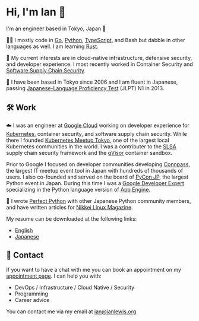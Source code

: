 # Hi, I'm Ian 👋

I'm an engineer based in Tokyo, Japan 🗼

👨‍💻 I mostly code in [Go](https://go.dev/), [Python](https://www.python.org/),
[TypeScript](https://www.typescriptlang.org/), and Bash but dabble in other
languages as well. I am learning [Rust](https://www.rust-lang.org/).

🔭 My current interests are in cloud-native infrastructure, defensive security,
and developer experience. I most recently worked in Container Security and
[Software Supply Chain
Security](https://en.wikipedia.org/wiki/Software_supply_chain).

🗾 I have been based in Tokyo since 2006 and I am fluent in Japanese, passing
[Japanese-Language Proficiency Test](https://www.jlpt.jp/) (JLPT) N1 in 2013.

## 🛠️ Work

☁️ I was an engineer at [Google Cloud](https://cloud.google.com/) working on
developer experience for [Kubernetes](https://kubernetes.io/), container
security, and software supply chain security. While there I founded [Kubernetes
Meetup Tokyo](https://k8sjp.connpass.com/), one of the largest local Kubernetes
communities in the world. I was a contributer to the [SLSA](https://slsa.dev/)
supply chain security framework and the [gVisor](https://gvisor.dev/) container
sandbox.

Prior to Google I focused on developer communities developing
[Connpass](https://connpass.com), the largest IT meetup event tool in Japan with
hundreds of thousands of users. I also co-founded and served on the board of
[PyCon JP](https://www.pycon.jp/), the largest Python event in Japan. During
this time I was a [Google Developer
Expert](https://developers.google.com/experts/) specializing in the Python
language version of [App Engine](https://cloud.google.com/appengine/).

📖 I wrote [Perfect Python](https://amzn.asia/d/bAWDVkka) with other Japanese
Python community members, and have written articles for [Nikkei Linux
Magazine](https://info.nikkeibp.co.jp/media/LIN/).

My resume can be downloaded at the following links:

- [English](https://github.com/ianlewis/resume/releases/latest/download/Ian_M_Lewis_Resume.pdf)
- [Japanese](https://github.com/ianlewis/resume/releases/latest/download/Ian_M_Lewis_Resume.ja.pdf)

## 💬 Contact

If you want to have a chat with me you can book an appointment on my
[appointment page](https://calendar.app.google/98BzZNZ424TMFrwh9). I can help
you with:

- DevOps / Infrastructure / Cloud Native / Security
- Programming
- Career advice

You can contact me via my email at [ian@ianlewis.org](mailto:ian@ianlewis.org).
